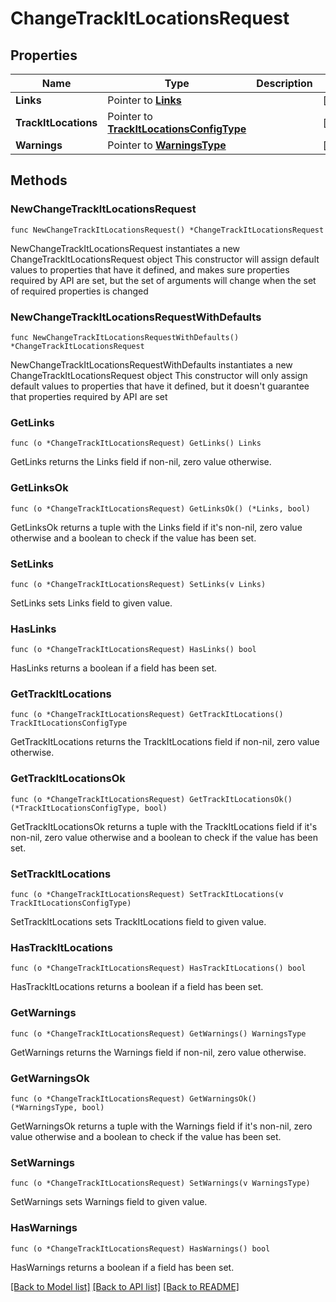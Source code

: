 # ChangeTrackItLocationsRequest

## Properties

Name | Type | Description | Notes
------------ | ------------- | ------------- | -------------
**Links** | Pointer to [**Links**](Links.md) |  | [optional] 
**TrackItLocations** | Pointer to [**TrackItLocationsConfigType**](TrackItLocationsConfigType.md) |  | [optional] 
**Warnings** | Pointer to [**WarningsType**](WarningsType.md) |  | [optional] 

## Methods

### NewChangeTrackItLocationsRequest

`func NewChangeTrackItLocationsRequest() *ChangeTrackItLocationsRequest`

NewChangeTrackItLocationsRequest instantiates a new ChangeTrackItLocationsRequest object
This constructor will assign default values to properties that have it defined,
and makes sure properties required by API are set, but the set of arguments
will change when the set of required properties is changed

### NewChangeTrackItLocationsRequestWithDefaults

`func NewChangeTrackItLocationsRequestWithDefaults() *ChangeTrackItLocationsRequest`

NewChangeTrackItLocationsRequestWithDefaults instantiates a new ChangeTrackItLocationsRequest object
This constructor will only assign default values to properties that have it defined,
but it doesn't guarantee that properties required by API are set

### GetLinks

`func (o *ChangeTrackItLocationsRequest) GetLinks() Links`

GetLinks returns the Links field if non-nil, zero value otherwise.

### GetLinksOk

`func (o *ChangeTrackItLocationsRequest) GetLinksOk() (*Links, bool)`

GetLinksOk returns a tuple with the Links field if it's non-nil, zero value otherwise
and a boolean to check if the value has been set.

### SetLinks

`func (o *ChangeTrackItLocationsRequest) SetLinks(v Links)`

SetLinks sets Links field to given value.

### HasLinks

`func (o *ChangeTrackItLocationsRequest) HasLinks() bool`

HasLinks returns a boolean if a field has been set.

### GetTrackItLocations

`func (o *ChangeTrackItLocationsRequest) GetTrackItLocations() TrackItLocationsConfigType`

GetTrackItLocations returns the TrackItLocations field if non-nil, zero value otherwise.

### GetTrackItLocationsOk

`func (o *ChangeTrackItLocationsRequest) GetTrackItLocationsOk() (*TrackItLocationsConfigType, bool)`

GetTrackItLocationsOk returns a tuple with the TrackItLocations field if it's non-nil, zero value otherwise
and a boolean to check if the value has been set.

### SetTrackItLocations

`func (o *ChangeTrackItLocationsRequest) SetTrackItLocations(v TrackItLocationsConfigType)`

SetTrackItLocations sets TrackItLocations field to given value.

### HasTrackItLocations

`func (o *ChangeTrackItLocationsRequest) HasTrackItLocations() bool`

HasTrackItLocations returns a boolean if a field has been set.

### GetWarnings

`func (o *ChangeTrackItLocationsRequest) GetWarnings() WarningsType`

GetWarnings returns the Warnings field if non-nil, zero value otherwise.

### GetWarningsOk

`func (o *ChangeTrackItLocationsRequest) GetWarningsOk() (*WarningsType, bool)`

GetWarningsOk returns a tuple with the Warnings field if it's non-nil, zero value otherwise
and a boolean to check if the value has been set.

### SetWarnings

`func (o *ChangeTrackItLocationsRequest) SetWarnings(v WarningsType)`

SetWarnings sets Warnings field to given value.

### HasWarnings

`func (o *ChangeTrackItLocationsRequest) HasWarnings() bool`

HasWarnings returns a boolean if a field has been set.


[[Back to Model list]](../README.md#documentation-for-models) [[Back to API list]](../README.md#documentation-for-api-endpoints) [[Back to README]](../README.md)


